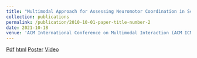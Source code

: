 ```yaml
---
title: "Multimodal Approach for Assessing Neuromotor Coordination in Schizophrenia using Convolutional Neural Networks"
collection: publications
permalink: /publication/2010-10-01-paper-title-number-2
date: 2021-10-18
venue: 'ACM International Conference on Multimodal Interaction (ACM ICMI 2021)'
---
```


[Pdf](https://dl.acm.org/doi/pdf/10.1145/3462244.3479967)
[html](https://dl.acm.org/doi/fullHtml/10.1145/3462244.3479967)
[Poster](http://Yashish92.github.io/files/ACM_ICMI_Yashish_poster.pdf)
[Video](http://Yashish92.github.io/files/sp1383_Siriwardena.mp4)

